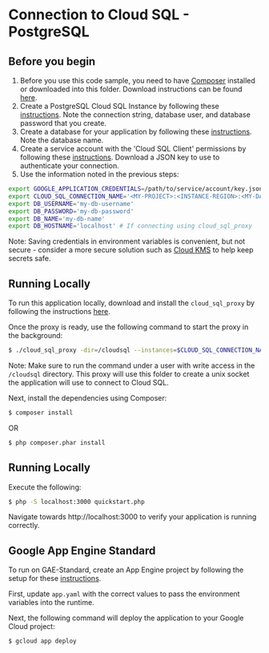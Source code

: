 # Connection to Cloud SQL - PostgreSQL

## Before you begin

1. Before you use this code sample, you need to have [Composer](https://getcomposer.org/) installed or downloaded into this folder. Download instructions can be found [here](https://getcomposer.org/download/).
2. Create a PostgreSQL   Cloud SQL Instance by following these [instructions](https://cloud.google.com/sql/docs/postgres/create-instance). Note the connection string, database user, and database password that you create.
3. Create a database for your application by following these [instructions](https://cloud.google.com/sql/docs/postgres/create-manage-databases). Note the database name.
4. Create a service account with the 'Cloud SQL Client' permissions by following these [instructions](https://cloud.google.com/sql/docs/postgres/connect-external-app#4_if_required_by_your_authentication_method_create_a_service_account). Download a JSON key to use to authenticate your connection.
5. Use the information noted in the previous steps:

```bash
export GOOGLE_APPLICATION_CREDENTIALS=/path/to/service/account/key.json
export CLOUD_SQL_CONNECTION_NAME='<MY-PROJECT>:<INSTANCE-REGION>:<MY-DATABASE>'
export DB_USERNAME='my-db-username'
export DB_PASSWORD='my-db-password'
export DB_NAME='my-db-name'
export DB_HOSTNAME='localhost' # If connecting using cloud_sql_proxy
```

Note: Saving credentials in environment variables is convenient, but not secure - consider a more secure solution such as [Cloud KMS](https://cloud.google.com/kms/) to help keep secrets safe.

## Running Locally

To run this application locally, download and install the `cloud_sql_proxy` by following the instructions [here](https://cloud.google.com/sql/docs/postgres/sql-proxy#install).

Once the proxy is ready, use the following command to start the proxy in the background:

```bash
$ ./cloud_sql_proxy -dir=/cloudsql --instances=$CLOUD_SQL_CONNECTION_NAME --credential_file=$GOOGLE_APPLICATION_CREDENTIALS
```

Note: Make sure to run the command under a user with write access in the `/cloudsql` directory. This proxy will use this folder to create a unix socket the application will use to connect to Cloud SQL.

Next, install the dependencies using Composer:

```bash
$ composer install
```
OR

```bash
$ php composer.phar install
```

## Running Locally

Execute the following:

```bash
$ php -S localhost:3000 quickstart.php
```

Navigate towards http://localhost:3000 to verify your application is running correctly.

## Google App Engine Standard

To run on GAE-Standard, create an App Engine project by following the setup for these [instructions](https://cloud.google.com/appengine/docs/standard/php/quickstart#before-you-begin).

First, update `app.yaml` with the correct values to pass the environment variables into the runtime.

Next, the following command will deploy the application to your Google Cloud project:

```bash
$ gcloud app deploy
```

